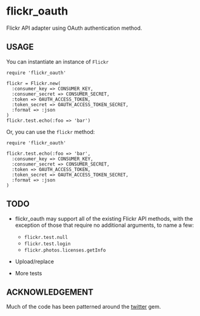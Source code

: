 flickr_oauth
=
Flickr API adapter using OAuth authentication method.

USAGE
-
You can instantiate an instance of `Flickr`

    require 'flickr_oauth'
    
    flickr = Flickr.new(
      :consumer_key => CONSUMER_KEY, 
      :consumer_secret => CONSUMER_SECRET, 
      :token => OAUTH_ACCESS_TOKEN, 
      :token_secret => OAUTH_ACCESS_TOKEN_SECRET,
      :format => :json
    )
    flickr.test.echo(:foo => 'bar')

Or, you can use the `flickr` method:

    require 'flickr_oauth'
    
    flickr.test.echo(:foo => 'bar', 
      :consumer_key => CONSUMER_KEY, 
      :consumer_secret => CONSUMER_SECRET, 
      :token => OAUTH_ACCESS_TOKEN, 
      :token_secret => OAUTH_ACCESS_TOKEN_SECRET,
      :format => :json
    )

TODO
-
* flickr_oauth may support all of the existing Flickr API methods, with the exception of those that require no additional arguments, to name a few:

  - `flickr.test.null`
  - `flickr.test.login`
  - `flickr.photos.licenses.getInfo`

* Upload/replace
* More tests

ACKNOWLEDGEMENT
-
Much of the code has been patterned around the [twitter](https://github.com/jnunemaker/twitter) gem.